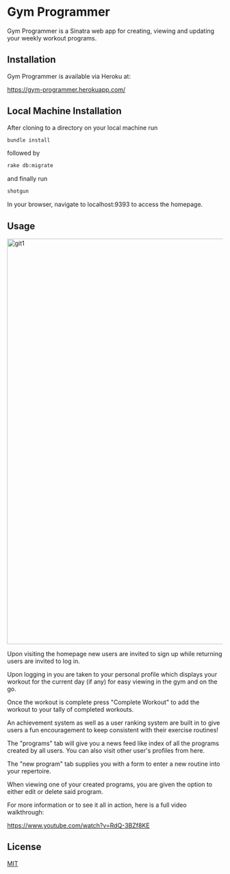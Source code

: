# Gym Programmer

Gym Programmer is a Sinatra web app for creating, viewing and updating your weekly workout programs.

## Installation

Gym Programmer is available via Heroku at:

https://gym-programmer.herokuapp.com/

## Local Machine Installation

After cloning to a directory on your local machine run
```bash
bundle install
```
followed by 
```bash
rake db:migrate
```
and finally run
```bash
shotgun 
```
In your browser, navigate to localhost:9393 to access the homepage.

## Usage
<img width="947" alt="git1" src="https://user-images.githubusercontent.com/79291960/124034591-07efbe80-d9c1-11eb-9d94-d7a347dfc689.PNG">

Upon visiting the homepage new users are invited to sign up while returning users are invited to log in.

Upon logging in you are taken to your personal profile which displays your workout for the current day (if any) for easy viewing  in the gym and on the go.

Once the workout is complete press "Complete Workout" to add the workout to your tally of completed workouts.

An achievement system as well as a user ranking system are built in to give users a fun encouragement to keep consistent with their exercise routines!

The "programs" tab will give you a news feed like index of all the programs created by all users. You can also visit other user's profiles from here. 

The "new program" tab supplies you with a form to enter a new routine into your repertoire. 

When viewing one of your created programs, you are given the option to either edit or delete said program.

For more information or to see it all in action, here is a full video walkthrough:

https://www.youtube.com/watch?v=RdQ-3BZf8KE


## License
[MIT](https://choosealicense.com/licenses/mit/)